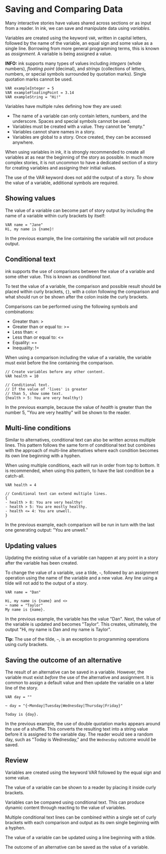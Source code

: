 # Saving and Comparing Data

Many interactive stories have values shared across sections or as input from a reader. In ink, we can save and manipulate data using
*variables.*

Variables are created using the keyword `VAR`, written in capital letters, followed by the name of the variable, an equal sign and some value as a single line. Borrowing from more general programming terms, this is known as *assignment*. A variable is being assigned a value.

**INFO:** ink supports many types of values including *integers* (whole numbers), *floating point* (decimal), and *strings* (collections of
letters, numbers, or special symbols surrounded by quotation marks). Single quotation marks cannot be used.

```ink
VAR exampleInteger = 5
VAR exampleFloatingPoint = 3.14
VAR exampleString = "Hi!"
```

Variables have multiple rules defining how they are used:

- The name of a variable can only contain letters, numbers, and the underscore. Spaces and special symbols cannot be used.
- Variables must be created with a value. They cannot be "empty."
- Variables cannot share names in a story.
- Variables are global to a story. Once created, they can be accessed anywhere.

When using variables in ink, it is strongly recommended to create all variables at as near the beginning of the story as possible. In much
more complex stories, it is not uncommon to have a dedicated section of a story for creating variables and assigning their initial values.

The use of the VAR keyword does not add the output of a story. To show the value of a variable, additional symbols are required.

## Showing values

The value of a variable can become part of story output by including the name of a variable within curly brackets by itself:

```ink
VAR name = "Jane"
Hi, my name is {name}!
```

In the previous example, the line containing the variable will not produce output.

## Conditional text

ink supports the use of comparisons between the value of a variable and some other value. This is known as *conditional text*.

To test the value of a variable, the comparison and possible result should be placed within curly brackets, `{}`, with a colon following the comparison and what should run or be shown after the colon inside the curly brackets.

Comparisons can be performed using the following symbols and combinations:

- Greater than: &gt;
- Greater than or equal to: &gt;=
- Less than: &lt;
- Less than or equal to: &lt;=
- Equality: ==
- Inequality: !=

When using a comparison including the value of a variable, the variable must exist before the line containing the comparison.

```ink
// Create variables before any other content.
VAR health = 10

// Conditional text.
// If the value of 'lives' is greater
// than 5, show some text.
{health > 5: You are very healthy!}
```

In the previous example, because the value of *health* is greater than the number 5, "You are very healthy" will be shown to the reader.

## Multi-line conditions

Similar to alternatives, conditional text can also be written across multiple lines. This pattern follows the same form of conditional text
but combines with the approach of multi-line alternatives where each condition becomes its own line beginning with a hyphen.

When using multiple conditions, each will run in order from top to bottom. It is recommended, when using this pattern, to have the last
condition be a catch-all.

```ink
VAR health = 4

// Conditional text can extend multiple lines.
{
- health > 8: You are very healthy!
- health > 5: You are mostly healthy.
- health <= 4: You are unwell.
}
```

In the previous example, each comparison will be run in turn with the last one generating output: "You are unwell."

## Updating values

Updating the existing value of a variable can happen at any point in a story after the variable has been created.

To change the value of a variable, use a tilde, `~`, followed by an assignment operation using the name of the variable and a new value. Any line using a tilde will not add to the output of a story.

```ink
VAR name = "Dan"

Hi, my name is {name} and <>
~ name = "Taylor"
My name is {name}.
```

In the previous example, the variable has the value "Dan". Next, the value of the variable is updated and becomes "Taylor". This creates, ultimately, the output "Hi, my name is Dan and my name is Taylor".

**Tip:** The use of the tilde, `~`, is an exception to programming operations using curly brackets.

## Saving the outcome of an alternative

The result of an alternative can be saved in a variable. However, the variable must exist *before* the use of the alternative and assignment. It is common to assign a default value and then update the variable on a later line of the story.

```ink
VAR day = ""

~ day = "{~Monday|Tuesday|Wednesday|Thursday|Friday}"

Today is {day}.
```

In the previous example, the use of double quotation marks appears around the use of a shuffle. This converts the resulting text into a
string value before it is assigned to the variable day. The reader would see a random day, such as "Today is Wednesday," and the `Wednesday` outcome would be saved.

## Review

Variables are created using the keyword VAR followed by the equal sign
and some value.

The value of a variable can be shown to a reader by placing it inside
curly brackets.

Variables can be compared using conditional text. This can produce
dynamic content through reacting to the value of variables.

Multiple conditional text lines can be combined within a single set of
curly brackets with each comparison and output as its own single
beginning with a hyphen.

The value of a variable can be updated using a line beginning with a
tilde.

The outcome of an alternative can be saved as the value of a variable.
